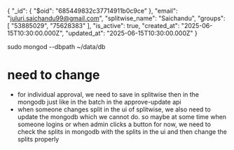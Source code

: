 {
  "_id": {
    "$oid": "685449832c37714911b0c9ce"
  },
  "email": "juluri.saichandu99@gmail.com",
  "splitwise_name": "Saichandu",
  "groups": [
    "53885029",
    "75628383"
  ],
  "is_active": true,
  "created_at": "2025-06-15T10:30:00.000Z",
  "updated_at": "2025-06-15T10:30:00.000Z"
}



sudo mongod --dbpath ~/data/db


# need to change
- for individual approval, we need to save in splitwise then in the mongodb just like in the batch in the approve-update api
- when someone changes split in the ui of splitwise, we also need to update the mongodb which we cannot do. so maybe at some time when someone logins or when admin clicks a button for now, we need to check the splits in mongodb with the splits in the ui and then change the splits properly
